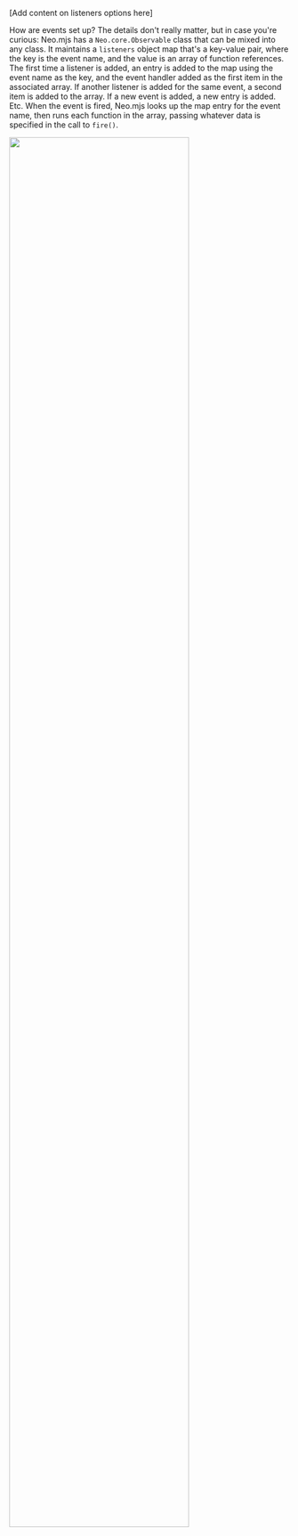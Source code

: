 [Add content on listeners options here]

How are events set up? The details don't really matter, but in case you're curious: 
Neo.mjs has a `Neo.core.Observable` class that can be mixed into any class. It maintains 
a `listeners` object map that's a key-value pair, where the key is the event name, and 
the value is an array of function references. The first time a listener is added, an 
entry is added to the map using the event name as the key, and the event handler added 
as the first item in the associated array. If another listener is added for the same 
event, a second item is added to the array. If a new event is added, a new entry is 
added. Etc. When the event is fired, Neo.mjs looks up the map entry for the event name, 
then runs each function in the array, passing whatever data is specified in the call to `fire()`.

<img style="width:80%" src="https://s3.amazonaws.com/mjs.neo.learning.images/gettingStarted/events/ObservableInMemory.png"></img>
